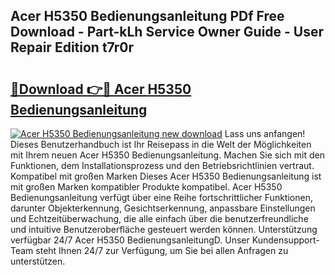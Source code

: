 ## Acer H5350 Bedienungsanleitung PDf Free Download - Part-kLh Service Owner Guide - User Repair Edition t7r0r

# <h2><a href="http://df0iwx.blite.top/?on=Acer+H5350+Bedienungsanleitung">🔗Download 👉🔴 Acer H5350 Bedienungsanleitung</a></h2>

[![Acer H5350 Bedienungsanleitung new download](https://i.imgur.com/lujVjoI.png)](http://df0iwx.blite.top/?on=Acer+H5350+Bedienungsanleitung)
Lass uns anfangen! Dieses Benutzerhandbuch ist Ihr Reisepass in die Welt der Möglichkeiten mit Ihrem neuen Acer H5350 Bedienungsanleitung. Machen Sie sich mit den Funktionen, dem Installationsprozess und den Betriebsrichtlinien vertraut. Kompatibel mit großen Marken Dieses Acer H5350 Bedienungsanleitung ist mit großen Marken kompatibler Produkte kompatibel. Acer H5350 Bedienungsanleitung verfügt über eine Reihe fortschrittlicher Funktionen, darunter Objekterkennung, Gesichtserkennung, anpassbare Einstellungen und Echtzeitüberwachung, die alle einfach über die benutzerfreundliche und intuitive Benutzeroberfläche gesteuert werden können. Unterstützung verfügbar 24/7 Acer H5350 BedienungsanleitungD. Unser Kundensupport-Team steht Ihnen 24/7 zur Verfügung, um Sie bei allen Anfragen zu unterstützen.
